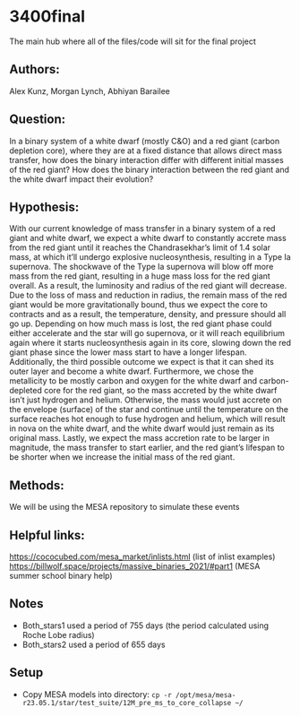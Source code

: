 # 3400final
The main hub where all of the files/code will sit for the final project

## Authors:
Alex Kunz, Morgan Lynch, Abhiyan Barailee


## Question:
In a binary system of a white dwarf (mostly C&O) and a red giant (carbon depletion core), where they are at a fixed distance that allows direct mass transfer, how does the binary interaction differ with different initial masses of the red giant? How does the binary interaction between the red giant and the white dwarf impact their evolution? 

## Hypothesis:
With our current knowledge of mass transfer in a binary system of a red giant and white dwarf, we expect a white dwarf to constantly accrete mass from the red giant until it reaches the Chandrasekhar’s limit of 1.4 solar mass, at which it’ll undergo explosive nucleosynthesis, resulting in a Type Ia supernova. The shockwave of the Type Ia supernova will blow off more mass from the red giant, resulting in a huge mass loss for the red giant overall. As a result, the  luminosity and radius of the red giant will decrease. Due to the loss of mass and reduction in radius, the remain mass of the red giant would be more gravitationally bound, thus we expect the  core to contracts and as a result, the temperature, density, and pressure should all go up. Depending on how much mass is lost, the red giant phase could either accelerate and the star will go supernova, or it will reach equilibrium again where it starts nucleosynthesis again in its core, slowing down the red giant phase since the lower mass start to have a longer lifespan. Additionally, the third possible outcome we expect is that it can shed its outer layer and become a white dwarf. Furthermore, we chose the metallicity to be mostly carbon and oxygen for the white dwarf and carbon-depleted core for the red giant, so the mass accreted by the white dwarf isn’t just hydrogen and helium. Otherwise, the mass would just accrete on the envelope (surface) of the star and continue until the temperature on the surface reaches hot enough to fuse hydrogen and helium, which will result in nova on the white dwarf, and the white dwarf would just remain as its original mass. Lastly, we expect the mass accretion rate to be larger in magnitude, the mass transfer to start earlier, and the red giant’s lifespan to be shorter when we increase the initial mass of the red giant. 

## Methods:
We will be using the MESA repository to simulate these events

## Helpful links:
https://cococubed.com/mesa_market/inlists.html (list of inlist examples)
https://billwolf.space/projects/massive_binaries_2021/#part1 (MESA summer school binary help)

## Notes
- Both_stars1 used a period of 755 days (the period calculated using Roche Lobe radius)
- Both_stars2 used a period of 655 days

## Setup
- Copy MESA models into directory: `cp -r /opt/mesa/mesa-r23.05.1/star/test_suite/12M_pre_ms_to_core_collapse ~/`
